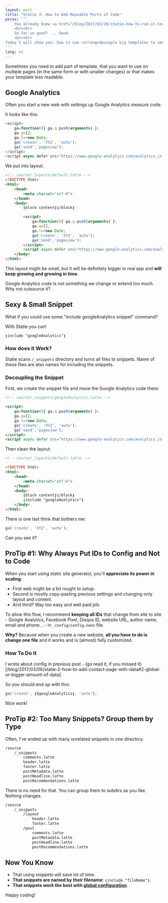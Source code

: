 ```yaml
---
layout: post
title: "Statie 3: How to Add Reusable Parts of Code"
perex: '''
    You already know <a href="/blog/2017/02/20/statie-how-to-run-it-locally">how to run Statie with layout</a> and <a href="/blog/2017/03/06/statie-2-how-to-add-contact-page-with-data">how to add data structures</a>.
    <br><br>
    So far so good? ... Good.
    <br><br>
Today I will show you: how to use <strong>decouple big templates to smaller and reusable snippets</strong>. Like Google Analytics code.
'''
lang: en
---
```


Sometimes you need to add part of template, that you want to use on multiple pages (in the same form or with smaller changes) or that makes your template less readable.


## Google Analytics

Often you start a new web with settings up Google Analytics measure code.

It looks like this:

```javascript
<script>
    ga=function(){ ga.q.push(arguments) };
    ga.q=[];
    ga.l=+new Date;
    ga('create', 'YXZ', 'auto');
    ga('send','pageview');
</script>
<script async defer src="https://www.google-analytics.com/analytics.js"></script>
```


We put into layout:

```html
<!-- source/_layouts/default.latte -->
<!DOCTYPE html>
<html>
    <head>
        <meta charset="utf-8">
    </head>
    <body>
        ❴block content❵❴/block❵

        <script>
            ga=function(){ ga.q.push(arguments) };
            ga.q=[];
            ga.l=+new Date;
            ga('create', 'XYZ', 'auto');
            ga('send','pageview');
        </script>
        <script async defer src="https://www.google-analytics.com/analytics.js"></script>
    </body>
</html>
```

This layout might be small, but it will be definitely bigger in real app and **will keep growing and growing in time**.

Google Analytics code is not something we change or extend too much. Why not outsource it?

## Sexy & Small Snippet

What if you could use some "include googleAnalytics snippet" command?

With Statie you can!

```twig
❴include "googleAnalytics"❵
```

### How does it Work?

Statie scans `/_snippets` directory and turns all files to snippets. Name of these files are also names for including the snippets.


### Decoupling the Snippet

First, we create the snippet file and move the Google Analytics code there:

```html
<!-- source/_snippets/googleAnalytics.latte -->

<script>
    ga=function(){ ga.q.push(arguments) };
    ga.q=[];
    ga.l=+new Date;
    ga('create', 'XYZ', 'auto');
    ga('send','pageview');
</script>
<script async defer src="https://www.google-analytics.com/analytics.js"></script>
```

Then clean the layout:

```html
<!-- source/_layouts/default.latte -->

<!DOCTYPE html>
<html>
    <head>
        <meta charset="utf-8">
    </head>
    <body>
        ❴block content❵❴/block❵
        ❴include "googleAnalytics"❵
    </body>
</html>
```

There is one last think that bothers me:

```javascript
ga('create', 'XYZ', 'auto');
```

Can you see it?

## ProTip #1: Why Always Put IDs to Config and Not to Code

When you start using static site generator, you'll **appreciate its power in scaling**:

- First web might be a bit rought to setup.
- Second is mostly copy-pasting previous settings and changing only layout and content.
- And third? Way too easy and well paid job.

To allow this flow, I recommend **keeping all IDs** that change from site to site - Google Analytics, Facebook Pixel, Disqus ID, website URL, author name, email and phone... - in `_config/config.neon` file.

**Why?** Because when you create a new website, **all you have to do is change one file** and it works and is (almost) fully customized.

### How To Do It

I wrote about config in previous post - (go read it, if you missed it)[/blog/2017/03/06/statie-2-how-to-add-contact-page-with-data#2-global-or-bigger-amount-of-data].

So you should end up with this:

```javascript
ga('create', ❴$googleAnalytics❵, 'auto');
```

Nice work!

## ProTip #2: Too Many Snippets? Group them by Type

Often, I've ended up with many unrelated snippets in one directory.

```bash
/source
    /_snippets
        comments.latte
        header.latte
        footer.latte
        postMetadata.latte
        postHeadline.latte
        postRecommendations.latte
```

There is no need for that. You can group them to subdirs as you like. Nothing changes.

```bash
/source
    /_snippets
        /layout
            header.latte
            footer.latte
        /post
            comments.latte
            postMetadata.latte
            postHeadline.latte
            postRecommendations.latte
```


## Now You Know

- That using snippets will save lot of time.
- **That snippets are named by their filename**: `❴include "fileName"❵`.
- **That snippets work the best with [global configuration](/blog/2017/03/06/statie-2-how-to-add-contact-page-with-data#2-global-or-bigger-amount-of-data)**.


Happy coding!
